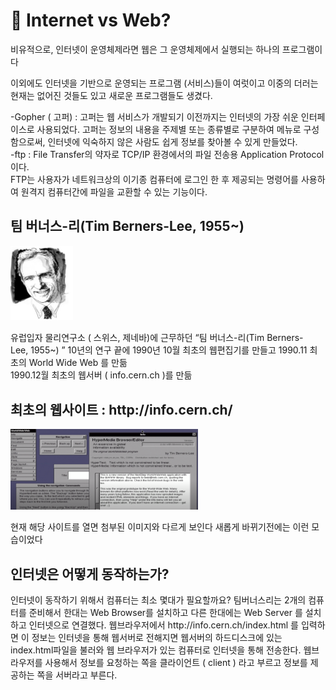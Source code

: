 <h1>👻 Internet vs Web?</h1>
<p> 비유적으로, 인터넷이 운영체제라면 웹은 그 운영체제에서 실행되는 하나의 프로그램이다 </p>
<p> 이외에도 인터넷을 기반으로 운영되는 프로그램 (서비스)들이 여럿이고 이중의 더러는 현재는 없어진 것들도 있고 새로운 프로그램들도 생겼다. <br>
  
-Gopher ( 고퍼) :  고퍼는 웹 서비스가 개발되기 이전까지는 인터넷의 가장 쉬운 인터페이스로 사용되었다. 고퍼는 정보의 내용을 주제별 또는 종류별로 구분하여 메뉴로 구성함으로써, 인터넷에 익숙하지 않은 사람도 쉽게 정보를 찾아볼 수 있게 만들었다.<br>
-ftp : File Transfer의 약자로 TCP/IP 환경에서의 파일 전송용 Application Protocol 이다. <br>
FTP는 사용자가 네트워크상의 이기종 컴퓨터에 로그인 한 후 제공되는 명령어를 사용하여 원격지 컴퓨터간에 파일을 교환할 수 있는 기능이다. 
</p>

<h2> 팀 버너스-리(Tim Berners-Lee, 1955~) </h2>
<img src='../assets/images/Tim.png' width="100">
<p>   
유럽입자 물리연구소 ( 스위스,  제네바)에 근무하던 “팀 버너스-리(Tim Berners-Lee, 1955~) ” 
10년의 연구 끝에 1990년 10월 최초의 웹편집기를 만들고 1990.11 최초의 World Wide Web 를 만듦 <br>
1990.12월 최초의 웹서버 ( info.cern.ch )를 만듦 </p>
<h2> 최초의 웹사이트 :  http://info.cern.ch/</h2>
<img src='../assets/images/first_web.png' width="300">
<p> 현재 해당 사이트를 열면 첨부된 이미지와 다르게 보인다 새롭게 바뀌기전에는 이런 모습이었다 </p>

<h2>인터넷은 어떻게 동작하는가? </h2> 
<p> 인터넷이 동작하기 위해서 컴퓨터는 최소 몇대가 필요할까요? 팀버너스리는 2개의 컴퓨터를 준비해서 한대는 Web Browser를 설치하고 다른 한대에는 Web Server 를 설치하고 인터넷으로 연결했다. 
웹브라우저에서 http://info.cern.ch/index.html 를 입력하면 이 정보는 인터넷을 통해 웹서버로 전해지면 웹서버의 하드디스크에 있는 index.html파일을 불러와 웹 브라우저가 있는 컴퓨터로 인터넷을 통해 전송한다.
웹브라우저를 사용해서 정보를 요청하는 쪽을 클라이언트 ( client ) 라고 부르고 정보를 제공하는 쪽을 서버라고 부른다.

</p>

